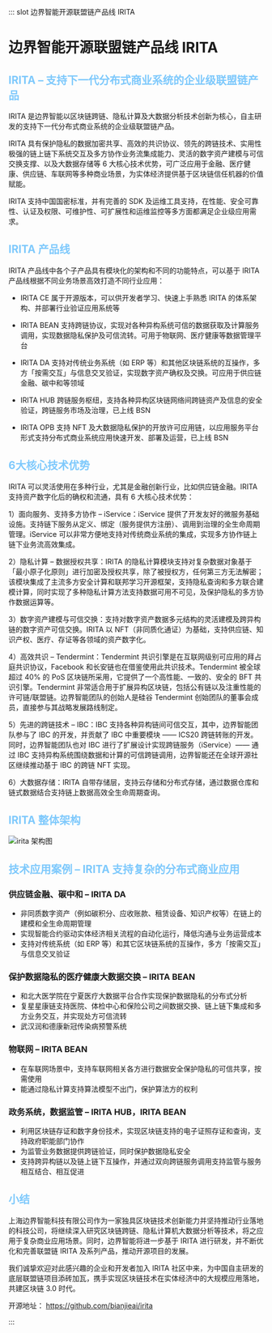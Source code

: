 ::: slot 边界智能开源联盟链产品线 IRITA
# 边界智能开源联盟链产品线 IRITA

## <font color= #7EC9FC >IRITA – 支持下一代分布式商业系统的企业级联盟链产品</font>
IRITA 是边界智能以区块链跨链、隐私计算及大数据分析技术创新为核心，自主研发的支持下一代分布式商业系统的企业级联盟链产品。

IRITA 具有保护隐私的数据加密共享、高效的共识协议、领先的跨链技术、实用性极强的链上链下系统交互及多方协作业务流集成能力、灵活的数字资产建模与可信交换支撑、以及大数据存储等 6 大核心技术优势，可广泛应用于金融、医疗健康、供应链、车联网等多种商业场景，为实体经济提供基于区块链信任机器的价值赋能。

IRITA 支持中国国密标准，并有完善的 SDK 及运维工具支持，在性能、安全可靠性、认证及权限、可维护性、可扩展性和运维监控等多方面都满足企业级应用需求。

##  <font color= #7EC9FC >IRITA 产品线</font>
IRITA 产品线中各个子产品具有模块化的架构和不同的功能特点，可以基于 IRITA 产品线根据不同业务场景高效打造不同行业应用：
* IRITA CE  属于开源版本，可以供开发者学习、快速上手熟悉 IRITA 的体系架构、并部署行业验证应用系统等

* IRITA BEAN  支持跨链协议，实现对各种异构系统可信的数据获取及计算服务调用，实现数据隐私保护及可信流转。可用于物联网、医疗健康等数据管理平台

* IRITA DA  支持对传统业务系统（如 ERP 等）和其他区块链系统的互操作，多方「按需交互」与信息交叉验证，实现数字资产确权及交换。可应用于供应链金融、碳中和等领域

* IRITA HUB  跨链服务枢纽，支持各种异构区块链网络间跨链资产及信息的安全验证，跨链服务市场及治理，已上线 BSN

* IRITA OPB  支持 NFT 及大数据隐私保护的开放许可应用链，以应用服务平台形式支持分布式商业系统应用快速开发、部署及运营，已上线 BSN

##  <font color= #7EC9FC >6大核心技术优势</font>
IRITA 可以灵活使用在多种行业，尤其是金融创新行业，比如供应链金融。IRITA 支持资产数字化后的确权和流通，具有 6 大核心技术优势：
 
1）面向服务、支持多方协作 – iService：iService 提供了开发友好的微服务基础设施。支持链下服务从定义、绑定（服务提供方注册）、调用到治理的全生命周期管理。iService 可以非常方便地支持对传统商业系统的集成，实现多方协作链上链下业务流高效集成。

2）隐私计算 – 数据授权共享：IRITA 的隐私计算模块支持对复杂数据对象基于「最小原子化原则」进行加密及授权共享，除了被授权方，任何第三方无法解密；该模块集成了主流多方安全计算和联邦学习开源框架，支持隐私查询和多方联合建模计算，同时实现了多种隐私计算方法支持数据可用不可见，及保护隐私的多方协作数据运算等。

3）数字资产建模与可信交换：支持对数字资产数据多元结构的灵活建模及跨异构链的数字资产可信交换。IRITA 以 NFT（非同质化通证）为基础，支持供应链、知识产权、医疗、存证等各领域的资产数字化。

4）高效共识 – Tendermint：Tendermint 共识引擎是在互联网级别可应用的拜占庭共识协议，Facebook 和长安链也在借鉴使用此共识技术。Tendermint 被全球超过 40% 的 PoS 区块链所采用，它提供了一个高性能、一致的、安全的 BFT 共识引擎。Tendermint 非常适合用于扩展异构区块链，包括公有链以及注重性能的许可链/联盟链。边界智能团队的创始人是硅谷 Tendermint 创始团队的董事会成员，直接参与其战略发展路线制定。
 
5）先进的跨链技术 – IBC：IBC 支持各种异构链间可信交互，其中，边界智能团队参与了 IBC 的开发，并贡献了 IBC 中重要模块 —— ICS20 跨链转账的开发。同时，边界智能团队也对 IBC 进行了扩展设计实现跨链服务（iService）—— 通过 IBC 支持异构系统围绕数据和计算的可信跨链调用，边界智能还在全球开源社区继续推动基于 IBC 的跨链 NFT  实现。 
 
6）大数据存储：IRITA 自带存储层，支持云存储和分布式存储，通过数据仓库和链式数据结合支持链上数据高效全生命周期查询。

##  <font color= #7EC9FC >IRITA 整体架构</font>

![irita 架构图](~img/blog/blog-001-2.webp)

##   <font color= #7EC9FC >技术应用案例 – IRITA 支持复杂的分布式商业应用</font>
### **供应链金融、碳中和 – IRITA DA**
* 非同质数字资产（例如碳积分、应收账款、租赁设备、知识产权等）在链上的建模和全生命周期管理
* 实现智能合约驱动实体经济相关流程的自动化运行，降低沟通与业务运营成本
* 支持对传统系统（如 ERP 等）和其它区块链系统的互操作，多方「按需交互」与信息交叉验证

### **保护数据隐私的医疗健康大数据交换 – IRITA BEAN**
* 和北大医学院在宁夏医疗大数据平台合作实现保护数据隐私的分布式分析
* 复星星康链支持医院、体检中心和保险公司之间数据交换、链上链下集成和多方业务交互，并实现处方可信流转
* 武汉润和德康新冠传染病预警系统

### **物联网 – IRITA BEAN**
* 在车联网场景中，支持车联网相关各方进行数据安全保护隐私的可信共享，按需使用
* 能通过隐私计算支持算法模型不出门，保护算法方的权利

### **政务系统，数据监管 – IRITA HUB，IRITA BEAN**
* 利用区块链存证和数字身份技术，实现区块链支持的电子证照存证和查询，支持政府职能部门协作
* 为监管业务数据提供跨链验证，同时保护数据隐私安全
* 支持跨异构链以及链上链下互操作，并通过双向跨链服务调用支持监管与服务相互结合、相互促进

## <font color= #7EC9FC >小结</font>
上海边界智能科技有限公司作为一家独具区块链技术创新能力并坚持推动行业落地的科技公司，将继续深入研究区块链跨链、隐私计算机大数据分析等技术，将之应用于复杂商业应用场景。同时，边界智能将进一步基于 IRITA 进行研发，并不断优化和完善联盟链 IRITA 及系列产品，推动开源项目的发展。

我们诚挚欢迎对此感兴趣的企业和开发者加入 IRITA 社区中来，为中国自主研发的底层联盟链项目添砖加瓦，携手实现区块链技术在实体经济中的大规模应用落地，共建区块链 3.0 时代。
 
开源地址：
https://github.com/bianjieai/irita




:::



